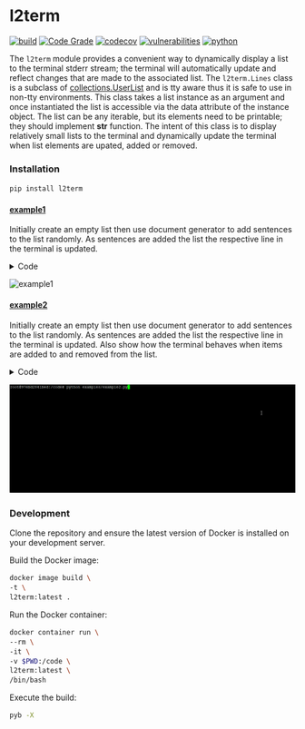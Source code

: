 # l2term
[![build](https://github.com/soda480/l2term/actions/workflows/main.yml/badge.svg)](https://github.com/soda480/l2term/actions/workflows/main.yml)
[![Code Grade](https://api.codiga.io/project/33832/status/svg)](https://app.codiga.io/public/project/33832/mppbar/dashboard)
[![codecov](https://codecov.io/gh/soda480/l2term/branch/main/graph/badge.svg?token=IYQBFG9J8G)](https://codecov.io/gh/soda480/l2term)
[![vulnerabilities](https://img.shields.io/badge/vulnerabilities-None-brightgreen)](https://pypi.org/project/bandit/)
[![python](https://img.shields.io/badge/python-3.9-teal)](https://www.python.org/downloads/)

The `l2term` module provides a convenient way to dynamically display a list to the terminal stderr stream; the terminal will automatically update and reflect changes that are made to the associated list. The `l2term.Lines` class is a subclass of [collections.UserList](https://docs.python.org/3/library/collections.html#collections.UserList) and is tty aware thus it is safe to use in non-tty environments. This class takes a list instance as an argument and once instantiated the list is accessible via the data attribute of the instance object. The list can be any iterable, but its elements need to be printable; they should implement __str__ function. The intent of this class is to display relatively small lists to the terminal and dynamically update the terminal when list elements are upated, added or removed.

### Installation
```bash
pip install l2term
```

#### [example1](https://github.com/soda480/l2term/blob/main/examples/example1.py)

Initially create an empty list then use document generator to add sentences to the list randomly. As sentences are added the list the respective line in the terminal is updated.

<details><summary>Code</summary>

```Python
import time
import random
from essential_generators import DocumentGenerator
from l2term import Lines

def main():
    print('Generating random sentences...')
    docgen = DocumentGenerator()
    with Lines([''] * 15) as lines:
        for _ in range(200):
            index = random.randint(0, len(lines.data) - 1)
            lines[index] = docgen.sentence()
            time.sleep(.05)

if __name__ == '__main__':
    main()
```

</details>

![example1](https://raw.githubusercontent.com/soda480/l2term/main/docs/images/example1.gif)

#### [example2](https://github.com/soda480/l2term/blob/main/examples/example2.py)

Initially create an empty list then use document generator to add sentences to the list randomly. As sentences are added the list the respective line in the terminal is updated. Also show how the terminal behaves when items are added to and removed from the list.

<details><summary>Code</summary>

```Python
import time
import random
from essential_generators import DocumentGenerator
from l2term import Lines

def main():
    print('Generating random sentences...')
    docgen = DocumentGenerator()
    with Lines([''] * 10) as lines:
        for _ in range(100):
            index = random.randint(0, len(lines.data) - 1)
            lines[index] = docgen.sentence()
        for _ in range(100):
            update = ['update'] * 18
            append = ['append'] * 18
            pop = ['pop'] * 14
            clear = ['clear']
            choice = random.choice(append + pop + clear + update)
            if choice == 'pop':
                if len(lines.data) > 0:
                    index = random.randint(0, len(lines.data) - 1)
                    lines.pop(index)
            elif choice == 'append':
                lines.append(docgen.sentence())
            elif choice == 'update':
                if len(lines.data) > 0:
                    index = random.randint(0, len(lines.data) - 1)
                    lines[index] = docgen.sentence()
            else:
                if len(lines.data) > 0:
                    lines.pop()
                if len(lines.data) > 0:
                    lines.pop()
            time.sleep(.1)

if __name__ == '__main__':
    main()
```

</details>

![example2](https://raw.githubusercontent.com/soda480/l2term/main/docs/images/example2.gif)


### Development

Clone the repository and ensure the latest version of Docker is installed on your development server.

Build the Docker image:
```sh
docker image build \
-t \
l2term:latest .
```

Run the Docker container:
```sh
docker container run \
--rm \
-it \
-v $PWD:/code \
l2term:latest \
/bin/bash
```

Execute the build:
```sh
pyb -X
```